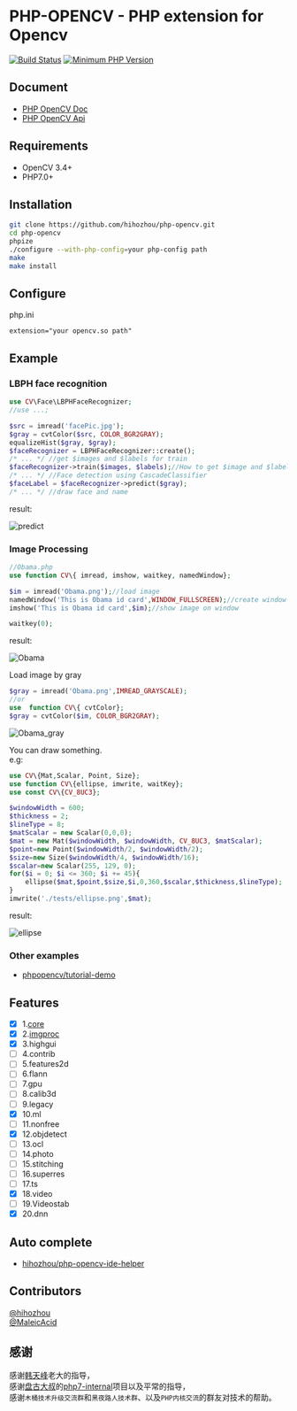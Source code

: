 # PHP-OPENCV - PHP extension for Opencv

[![Build Status](https://travis-ci.org/hihozhou/php-opencv.svg?branch=master)](https://travis-ci.org/hihozhou/php-opencv) [![Minimum PHP Version](https://img.shields.io/badge/php-%3E%3D%207.0-8892BF.svg)](https://php.net/)


## Document
- [PHP OpenCV Doc](http://phpopencv.org/zh-cn/docs/)
- [PHP OpenCV Api](http://phpopencv.org/zh-cn/api/)


## Requirements

- OpenCV 3.4+
- PHP7.0+



## Installation

```bash
git clone https://github.com/hihozhou/php-opencv.git
cd php-opencv
phpize
./configure --with-php-config=your php-config path
make
make install
```

## Configure

php.ini

```
extension="your opencv.so path"
```
## Example

### LBPH face recognition

```php
use CV\Face\LBPHFaceRecognizer;
//use ...;

$src = imread('facePic.jpg');
$gray = cvtColor($src, COLOR_BGR2GRAY);
equalizeHist($gray, $gray);
$faceRecognizer = LBPHFaceRecognizer::create();
/* ... */ //get $images and $labels for train
$faceRecognizer->train($images, $labels);//How to get $image and $labels, see the document
/* ... */ //Face detection using CascadeClassifier
$faceLabel = $faceRecognizer->predict($gray);
/* ... */ //draw face and name
```

result:

![predict](tests/face_recognizer.jpg)


### Image Processing

```php
//Obama.php
use function CV\{ imread, imshow, waitkey, namedWindow};

$im = imread('Obama.png');//load image
namedWindow('This is Obama id card',WINDOW_FULLSCREEN);//create window
imshow('This is Obama id card',$im);//show image on window

waitkey(0);

```

result:

![Obama](tests/Obama.png)

Load image by gray

```php
$gray = imread('Obama.png',IMREAD_GRAYSCALE);
//or
use  function CV\{ cvtColor};
$gray = cvtColor($im, COLOR_BGR2GRAY);

```

![Obama_gray](tests/Obama_gray.png)


You can draw something.  
e.g:  

```php
use CV\{Mat,Scalar, Point, Size};
use function CV\{ellipse, imwrite, waitKey};
use const CV\{CV_8UC3};

$windowWidth = 600;
$thickness = 2;
$lineType = 8;
$matScalar = new Scalar(0,0,0);
$mat = new Mat($windowWidth, $windowWidth, CV_8UC3, $matScalar);
$point=new Point($windowWidth/2, $windowWidth/2);
$size=new Size($windowWidth/4, $windowWidth/16);
$scalar=new Scalar(255, 129, 0);
for($i = 0; $i <= 360; $i += 45){
    ellipse($mat,$point,$size,$i,0,360,$scalar,$thickness,$lineType);
}
imwrite('./tests/ellipse.png',$mat);

```

result:

![ellipse](tests/ellipse.png)

### Other examples
- [phpopencv/tutorial-demo](https://github.com/phpopencv/tutorial-demo)


## Features
- [x] 1.[core](http://phpopencv.org/zh-cn/docs/mat.html)
- [x] 2.[imgproc](http://phpopencv.org/zh-cn/docs/gausian_median_blur_bilateral_filter.html)
- [x] 3.highgui
- [ ] 4.contrib
- [ ] 5.features2d
- [ ] 6.flann
- [ ] 7.gpu
- [ ] 8.calib3d
- [ ] 9.legacy
- [x] 10.ml
- [ ] 11.nonfree
- [x] 12.objdetect
- [ ] 13.ocl
- [ ] 14.photo
- [ ] 15.stitching
- [ ] 16.superres
- [ ] 17.ts
- [x] 18.video
- [ ] 19.Videostab
- [X] 20.dnn

## Auto complete
- [hihozhou/php-opencv-ide-helper](https://github.com/hihozhou/php-opencv-ide-helper)

## Contributors

[@hihozhou](https://github.com/hihozhou)  
[@MaleicAcid](https://github.com/MaleicAcid)
    
## 感谢

感谢[韩天峰](https://github.com/matyhtf)老大的指导，  
感谢[盘古大叔](https://github.com/pangudashu)的[php7-internal](https://github.com/pangudashu/php7-internal)项目以及平常的指导，  
感谢`木桶技术升级交流群`和`黑夜路人技术群`、以及`PHP内核交流`的群友对技术的帮助。
